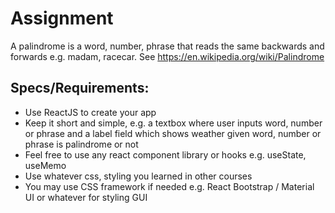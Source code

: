 # Assignment

A palindrome is a word, number, phrase that reads the same backwards and forwards e.g. madam, racecar. See https://en.wikipedia.org/wiki/Palindrome

## Specs/Requirements:

- Use ReactJS to create your app
- Keep it short and simple, e.g. a textbox where user inputs word, number or phrase and a label field which shows weather given word, number or phrase is palindrome or not
- Feel free to use any react component library or hooks e.g. useState, useMemo
- Use whatever css, styling you learned in other courses
- You may use CSS framework if needed e.g. React Bootstrap / Material UI or whatever for styling GUI
